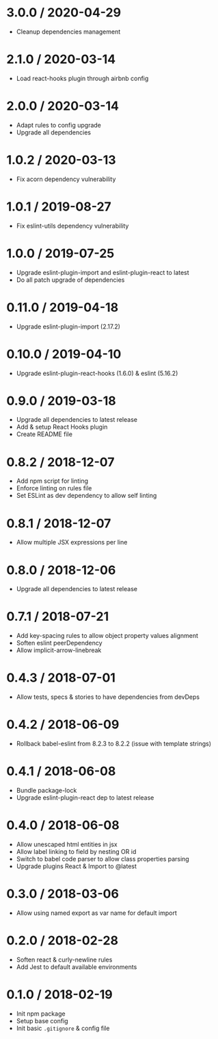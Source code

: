 
3.0.0 / 2020-04-29
==================

  * Cleanup dependencies management

2.1.0 / 2020-03-14
==================

  * Load react-hooks plugin through airbnb config

2.0.0 / 2020-03-14
==================

  * Adapt rules to config upgrade
  * Upgrade all dependencies

1.0.2 / 2020-03-13
==================

  * Fix acorn dependency vulnerability

1.0.1 / 2019-08-27
==================

  * Fix eslint-utils dependency vulnerability

1.0.0 / 2019-07-25
==================

  * Upgrade eslint-plugin-import and eslint-plugin-react to latest
  * Do all patch upgrade of dependencies

0.11.0 / 2019-04-18
===================

  * Upgrade eslint-plugin-import (2.17.2)

0.10.0 / 2019-04-10
===================

  * Upgrade eslint-plugin-react-hooks (1.6.0) & eslint (5.16.2)

0.9.0 / 2019-03-18
==================

  * Upgrade all dependencies to latest release
  * Add & setup React Hooks plugin
  * Create README file

0.8.2 / 2018-12-07
==================

  * Add npm script for linting
  * Enforce linting on rules file
  * Set ESLint as dev dependency to allow self linting

0.8.1 / 2018-12-07
==================

  * Allow multiple JSX expressions per line

0.8.0 / 2018-12-06
==================

  * Upgrade all dependencies to latest release

0.7.1 / 2018-07-21
==================

  * Add key-spacing rules to allow object property values alignment
  * Soften eslint peerDependency
  * Allow implicit-arrow-linebreak

0.4.3 / 2018-07-01
==================

  * Allow tests, specs & stories to have dependencies from devDeps

0.4.2 / 2018-06-09
==================

  * Rollback babel-eslint from 8.2.3 to 8.2.2 (issue with template strings)

0.4.1 / 2018-06-08
==================

  * Bundle package-lock
  * Upgrade eslint-plugin-react dep to latest release

0.4.0 / 2018-06-08
==================

  * Allow unescaped html entities in jsx
  * Allow label linking to field by nesting OR id
  * Switch to babel code parser to allow class properties parsing
  * Upgrade plugins React & Import to @latest

0.3.0 / 2018-03-06
==================

  * Allow using named export as var name for default import

0.2.0 / 2018-02-28
==================

  * Soften react & curly-newline rules
  * Add Jest to default available environments

0.1.0 / 2018-02-19
==================

  * Init npm package
  * Setup base config
  * Init basic `.gitignore` & config file


